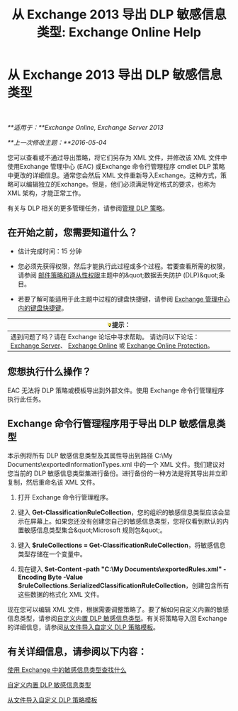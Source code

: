 ﻿---
title: '从 Exchange 2013 导出 DLP 敏感信息类型: Exchange Online Help'
TOCTitle: 从 Exchange 导出 DLP 敏感信息类型
ms:assetid: 8f02fbc2-dd1c-4276-be1a-517a43fe39b2
ms:mtpsurl: https://technet.microsoft.com/zh-cn/library/Dn479225(v=EXCHG.150)
ms:contentKeyID: 59636400
ms.date: 05/23/2018
mtps_version: v=EXCHG.150
ms.translationtype: MT
---

# 从 Exchange 2013 导出 DLP 敏感信息类型

 

_**适用于：**Exchange Online, Exchange Server 2013_

_**上一次修改主题：**2016-05-04_

您可以查看或不通过导出策略，将它们另存为 XML 文件，并修改该 XML 文件中使用Exchange 管理中心 (EAC) 或Exchange 命令行管理程序 cmdlet DLP 策略中更改的详细信息。通常您会然后 XML 文件重新导入Exchange。这种方式，策略可以编辑独立的Exchange。但是，他们必须满足特定格式的要求，也称为 XML 架构，才能正常工作。

有关与 DLP 相关的更多管理任务，请参阅[管理 DLP 策略](manage-dlp-policies-exchange-2013-help.md)。

## 在开始之前，您需要知道什么？

  - 估计完成时间：15 分钟

  - 您必须先获得权限，然后才能执行此过程或多个过程。若要查看所需的权限，请参阅 [邮件策略和遵从性权限](messaging-policy-and-compliance-permissions-exchange-2013-help.md)主题中的\&quot;数据丢失防护 (DLP)\&quot;条目。

  - 若要了解可能适用于此主题中过程的键盘快捷键，请参阅 [Exchange 管理中心内的键盘快捷键](keyboard-shortcuts-in-the-exchange-admin-center-exchange-online-protection-help.md)。

<table>
<thead>
<tr class="header">
<th><img src="images/Bb124558.tip(EXCHG.150).gif" title="提示" alt="提示" />提示：</th>
</tr>
</thead>
<tbody>
<tr class="odd">
<td>遇到问题了吗？请在 Exchange 论坛中寻求帮助。 请访问以下论坛：<a href="https://go.microsoft.com/fwlink/p/?linkid=60612">Exchange Server</a>、 <a href="https://go.microsoft.com/fwlink/p/?linkid=267542">Exchange Online</a> 或 <a href="https://go.microsoft.com/fwlink/p/?linkid=285351">Exchange Online Protection</a>。</td>
</tr>
</tbody>
</table>


## 您想执行什么操作？

EAC 无法将 DLP 策略或模板导出到外部文件。使用 Exchange 命令行管理程序 执行此任务。

## Exchange 命令行管理程序用于导出 DLP 敏感信息类型

本示例将所有 DLP 敏感信息类型及其属性导出到路径 C:\\My Documents\\exportedInformationTypes.xml 中的一个 XML 文件。我们建议对您当前的 DLP 敏感信息类型集进行备份。进行备份的一种方法是将其导出并立即复制，然后重命名该 XML 文件。

1.  打开 Exchange 命令行管理程序。

2.  键入 **Get-ClassificationRuleCollection**，您的组织的敏感信息类型应该会显示在屏幕上。如果您还没有创建您自己的敏感信息类型，您将仅看到默认的内置敏感信息类型集合\&quot;Microsoft 规则包\&quot;。

3.  键入 **$ruleCollections = Get-ClassificationRuleCollection**，将敏感信息类型存储在一个变量中。

4.  现在键入 **Set-Content -path "C:\\My Documents\\exportedRules.xml" -Encoding Byte -Value $ruleCollections.SerializedClassificationRuleCollection**，创建包含所有这些数据的格式化 XML 文件。

现在您可以编辑 XML 文件，根据需要调整策略了。要了解如何自定义内置的敏感信息类型，请参阅[自定义内置 DLP 敏感信息类型](customize-the-built-in-dlp-sensitive-information-types-exchange-2013-help.md)。有关将策略导入回 Exchange 的详细信息，请参阅[从文件导入自定义 DLP 策略模板](import-a-custom-dlp-policy-template-from-a-file-exchange-2013-help.md)。

## 有关详细信息，请参阅以下内容：

[使用 Exchange 中的敏感信息类型查找什么](what-the-sensitive-information-types-in-exchange-look-for-exchange-online-help.md)

[自定义内置 DLP 敏感信息类型](customize-the-built-in-dlp-sensitive-information-types-exchange-2013-help.md)

[从文件导入自定义 DLP 策略模板](import-a-custom-dlp-policy-template-from-a-file-exchange-2013-help.md)

